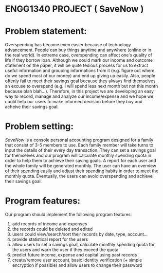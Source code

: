 # ENGG1340 PROJECT ( SaveNow )

# Problem statement:
Overspending has become even easier because of technology advancement. People can buy things anytime and anywhere (online or in the real world). In extreme case, overspending can affect one's quality of life if they borrow loan. Although we could mark our income and outcome statement on the paper, it will be quite tedious process for us to extract useful information and grouping informations from it (e.g. figure out where do we spend most of our money)  and end up giving up easily. Also, people oftenly fail to meet their savings goal because they always find themselves an excuse to overspend (e.g. I will spend less next month but not this month because blah blah...). Therefore, in this project we are developing an easy way to record, manage and analyze our income/expense and we hope we could help our users to make informed decision before they buy and acheive their savings goal.
# Problem setting: 
*SaveNow* is a console personal accounting program designed for a family that consist of 3-5 members to use. Each family member will take turns to input the details of their every day transaction. They can set a savings goal for themselves and our program will calculate monthly spending quota in order to help them to achieve their saving goals. A report for each user and the whole family will be generated monthly. The user can have an overview of their spending easily and adjust their spending habits in order to meet the monthly quota. Eventually, the users can avoid overspending and achieve their savings goal.
# Program features:
Our program should implement the following program features:
1. add records of income and expenses
2. the records could be deleted and edited
3. users could view/search/sort their records by date, type, account...
4. provide statistical report for the users
5. allow users to set a savings goal, calculate monthly spending quota for the users and warn the user if they exceed the quota
6. predict future income, expense and capital using past records
7. create/remove user account, basic identity verification (+ simple encryption if possible) and allow users to change their password

